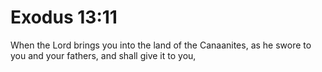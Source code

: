 # Exodus 13:11

When the Lord brings you into the land of the Canaanites, as he swore to you and your fathers, and shall give it to you,
